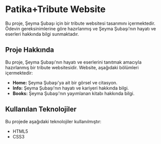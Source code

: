 # Patika+Tribute Website

Bu proje, Şeyma Şubaşı için bir tribute websitesi tasarımını içermektedir. Ödevin gereksinimlerine göre hazırlanmış ve Şeyma Şubaşı'nın hayatı ve eserleri hakkında bilgi sunmaktadır.

## Proje Hakkında

Bu proje, Şeyma Şubaşı'nın hayatı ve eserlerini tanıtmak amacıyla hazırlanmış bir tribute websitesidir. Website, aşağıdaki bölümleri içermektedir:

- **Home:** Şeyma Şubaşı'ya ait bir görsel ve citasyon.
- **Info:** Şeyma Şubaşı'nın hayatı ve kariyeri hakkında bilgi.
- **Books:** Şeyma Şubaşı'nın yayımlanan kitabı hakkında bilgi.

## Kullanılan Teknolojiler

Bu projede aşağıdaki teknolojiler kullanılmıştır:

- HTML5
- CSS3

